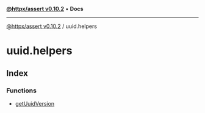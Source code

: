 [**@httpx/assert v0.10.2**](../README.md) • **Docs**

***

[@httpx/assert v0.10.2](../README.md) / uuid.helpers

# uuid.helpers

## Index

### Functions

- [getUuidVersion](functions/getUuidVersion.md)
